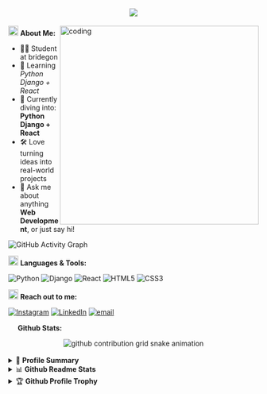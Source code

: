 <h1 align="center">
    <img src="https://readme-typing-svg.herokuapp.com/?font=Righteous&size=35&center=true&vCenter=true&width=500&height=70&color=5f1885F&duration=4000&lines=Hi+There!+%F0%9F%91%8B;+I'm+Murshid+%F0%9F%98%83;" />
</h1>

<img align="right" alt="coding" width="400" src="https://media1.giphy.com/media/v1.Y2lkPTc5MGI3NjExM3JqZmg3eXF3aDhyZWY1dmJjZXVjbDFvcjhyeDBjYTRwa3FkemdtaiZlcD12MV9pbnRlcm5hbF9naWZfYnlfaWQmY3Q9Zw/bGgsc5mWoryfgKBx1u/giphy.gif">


<img src="https://media.giphy.com/media/WUlplcMpOCEmTGBtBW/giphy.gif" width="20" height="20"> <b>About Me:</b>

- 👨‍💻 Student at bridegon 
- 🐍 Learning <i>Python Django + React</i>
- 🚀 Currently diving into: **Python Django + React**
- 🛠️ Love turning ideas into real-world projects
- 💬 Ask me about anything **Web Development**, or just say hi!
  


![GitHub Activity Graph](https://github-readme-activity-graph.vercel.app/graph?username=Murshid&theme=react-dark)


<img src="https://media.giphy.com/media/j2pOGeGYKe2xCCKwfi/giphy.gif" width="20" height="20"> <b>Languages & Tools:</b>

![Python](https://img.shields.io/badge/python-%2314354C.svg?style=for-the-badge&logo=python&logoColor=white) 
![Django](https://img.shields.io/badge/django-%23092E20.svg?style=for-the-badge&logo=django&logoColor=white) 
![React](https://img.shields.io/badge/react-%2320232a.svg?style=for-the-badge&logo=react&logoColor=%2361DAFB) 
![HTML5](https://img.shields.io/badge/html5-%23E34F26.svg?style=for-the-badge&logo=html5&logoColor=white) 
![CSS3](https://img.shields.io/badge/css3-%231572B6.svg?style=for-the-badge&logo=css3&logoColor=white)

<img src="https://media.giphy.com/media/LnQjpWaON8nhr21vNW/giphy.gif" width="20" height="20"> <b>Reach out to me:</b>

[![Instagram](https://img.shields.io/badge/Instagram-%23E4405F.svg?style=for-the-badge&logo=Instagram&logoColor=white)](https://www.instagram.com/YOUR-INSTAGRAM/)
[![LinkedIn](https://img.shields.io/badge/LinkedIn-%230077B5.svg?style=for-the-badge&logo=linkedin&logoColor=white)](https://www.linkedin.com/in/YOUR-LINKEDIN/)
[![email](https://img.shields.io/badge/Email-D14836?style=for-the-badge&logo=gmail&logoColor=white)](mailto:YOUR-EMAIL@gmail.com)

<img src="https://media.giphy.com/media/c8knYYZ5vzC8V6tpMI/giphy.gif" width="15" height="15"> <b>Github Stats:</b>

<div align="center">
<picture>
  <source media="(prefers-color-scheme: dark)" srcset="https://raw.githubusercontent.com/Murshid/Murshid/output/github-contribution-grid-snake-dark.svg">
  <source media="(prefers-color-scheme: light)" srcset="https://raw.githubusercontent.com/Murshid/Murshid/output/github-contribution-grid-snake.svg">
  <img alt="github contribution grid snake animation" src="https://raw.githubusercontent.com/Murshid/Murshid/output/github-contribution-grid-snake.svg">
</picture>
</div>

<br />

<details>
  <summary>📜 <b>Profile Summary</b></summary>
  <a align="center" href="https://github.com/Murshid?tab=repositories">
    <p align="center">
      <img src="https://github-profile-summary-cards.vercel.app/api/cards/profile-details?username=Murshid&theme=github_dark" alt="my github stats"/>&nbsp;
    </p>
  </a>
</details>

<details>
  <summary>📊 <b>Github Readme Stats</b></summary>
  <br />
  <p align="center">
    <a href="https://github.com/Murshid">
      <img align="center" width="430" src="https://github-readme-stats.vercel.app/api?username=murshidmhd&layout=compact&theme=radical&langs_count=6" />
    </a>
  </p>
</details>

<details>
  <summary>🏆 <b>Github Profile Trophy</b></summary>
  <br />
  <p align="center">
    <a href="https://github.com/Murshid">
      <img src="https://github-profile-trophy.vercel.app/?username=Murshid&column=8&theme=darkhub"/>
    </a>
  </p>
</details>

